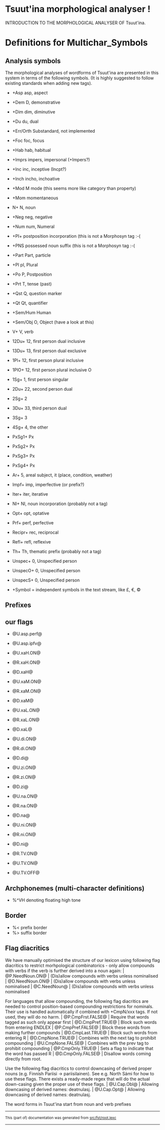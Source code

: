 
# Tsuut'ina morphological analyser                      !
INTRODUCTION TO THE MORPHOLOGICAL ANALYSER OF Tsuut'ina.

# Definitions for Multichar_Symbols

## Analysis symbols
The morphological analyses of wordforms of Tsuut'ina are presented
in this system in terms of the following symbols.
(It is highly suggested to follow existing standards when adding new tags).

* +Asp	 asp, aspect
* +Dem	 D, demonstrative
* +Dim	 dim, diminutive
* +Du		 du, dual
* +Err/Orth  Substandard, not implemented
* +Foc	 foc, focus
* +Hab	 hab, habitual
* +Imprs	 impers, impersonal (+Impers?)
* +Inc	 inc, inceptive (Incpt?)
* +Inch	 incho, inchoative
* +Mod	 M mode (this seems more like category than property)
* +Mom	 momentaneous
* N+		 N, noun
* +Neg	 neg, negative
* +Num	 num, Numeral
* +PI+	 postposition incorporation (this is not a Morphosyn tag :-(
* +PNS     possessed noun suffix (this is not a Morphosyn tag :-(
* +Part    Part, particle
* +Pl		 pl, Plural
* +Po		 P, Postposition
* +Prt	 T, tense (past)
* +Qst	 Q, question marker
* +Qt		 Qt, quantifier
* +Sem/Hum		 Human
* +Sem/Obj	 O, Object (have a look at this)
* V+		 V, verb
* 12Du+	 12, first person dual inclusive
* 13Du+	 13, first person dual exclusive
* 1Pl+      12, first person plural inclusive
* 1PlO+    12, first person plural inclusive O
* 1Sg+	 1, first person singular
* 2Du+	 22, second person dual
* 2Sg+	 2
* 3Du+	 33, third person dual
* 3Sg+	 3
* 4Sg+	 4, the other

* PxSg1+   Px
* PxSg2+   Px
* PxSg3+   Px
* PxSg4+   Px

* Ar+		 5, areal subject, it (place, condition, weather)
* Impf+	 imp, imperfective (or prefix?)
* Iter+	 iter, iterative
* NI+		 NI, noun incorporation (probably not a tag)
* Opt+	 opt, optative
* Prf+	 perf, perfective
* Recipr+	 rec, reciprocal
* Refl+	 refl, reflexive
* Th+		 Th, thematic prefix  (probably not a tag)
* Unspec+	 0, Unspecified person
* UnspecO+	 0, Unspecified person
* UnspecS+	 0, Unspecified person
* +Symbol = independent symbols in the text stream, like £, €, ©

## Prefixes

## our flags

* @U.asp.perf@  
* @U.asp.ipfv@  

* @U.xaH.ON@   
* @R.xaH.ON@   
* @D.xaH@      

* @U.xaM.ON@    
* @R.xaM.ON@   
* @D.xaM@    

* @U.xaL.ON@   
* @R.xaL.ON@      
* @D.xaL@    

* @U.di.ON@   
* @R.di.ON@      
* @D.di@    

* @U.zi.ON@   
* @R.zi.ON@      
* @D.zi@    

* @U.na.ON@   
* @R.na.ON@      
* @D.na@    

* @U.ni.ON@   
* @R.ni.ON@      
* @D.ni@    

* @R.TV.ON@   
* @U.TV.ON@    
* @U.TV.OFF@    

## Archphonemes (multi-character definitions)

* %^VH       denoting floating high tone

## Border 

* %<   prefix border
* %>   suffix border

## Flag diacritics
We have manually optimised the structure of our lexicon using following
flag diacritics to restrict morhpological combinatorics - only allow compounds
with verbs if the verb is further derived into a noun again:
|  @P.NeedNoun.ON@ | (Dis)allow compounds with verbs unless nominalised
|  @D.NeedNoun.ON@ | (Dis)allow compounds with verbs unless nominalised
|  @C.NeedNoun@ | (Dis)allow compounds with verbs unless nominalised

For languages that allow compounding, the following flag diacritics are needed
to control position-based compounding restrictions for nominals. Their use is
handled automatically if combined with +CmpN/xxx tags. If not used, they will
do no harm.
|  @P.CmpFrst.FALSE@ | Require that words tagged as such only appear first
|  @D.CmpPref.TRUE@ | Block such words from entering ENDLEX
|  @P.CmpPref.FALSE@ | Block these words from making further compounds
|  @D.CmpLast.TRUE@ | Block such words from entering R
|  @D.CmpNone.TRUE@ | Combines with the next tag to prohibit compounding
|  @U.CmpNone.FALSE@ | Combines with the prev tag to prohibit compounding
|  @P.CmpOnly.TRUE@ | Sets a flag to indicate that the word has passed R
|  @D.CmpOnly.FALSE@ | Disallow words coming directly from root.

Use the following flag diacritics to control downcasing of derived proper
nouns (e.g. Finnish Pariisi -> pariisilainen). See e.g. North Sámi for how to use
these flags. There exists a ready-made regex that will do the actual down-casing
given the proper use of these flags.
|  @U.Cap.Obl@ | Allowing downcasing of derived names: deatnulasj.
|  @U.Cap.Opt@ | Allowing downcasing of derived names: deatnulasj.

The word forms in Tsuut'ina start from noun and verb prefixes

* * *

<small>This (part of) documentation was generated from [src/fst/root.lexc](https://github.com/giellalt/lang-srs/blob/main/src/fst/root.lexc)</small>

---

